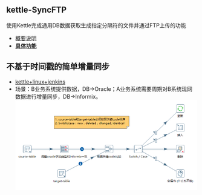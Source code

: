 ## kettle-SyncFTP
使用Kettle完成通用DB数据获取生成指定分隔符的文件并通过FTP上传的功能

* [概要说明](./Sample-FTP/readme.md)
* [**具体功能**](https://www.cnblogs.com/missfox18/p/7642026.html)


## 不基于时间戳的简单增量同步
* [kettle+linux+jenkins](https://github.com/missfoxw/pdi-Kettle/blob/master/%E5%AE%8C%E6%95%B4%E7%9A%84%E5%BC%80%E5%8F%91%E5%AE%9E%E4%BE%8B/README.md#82-%E4%B8%80%E6%AC%A1%E5%9F%BA%E4%BA%8E%E8%B5%84%E6%BA%90%E5%BA%93%E5%92%8Cjenkin%E8%B0%83%E5%BA%A6%E7%9A%84linux%E5%BC%80%E5%8F%91%E6%A1%88%E4%BE%8B)
* 场景：B业务系统提供数据，DB->Oracle；A业务系统需要周期对B系统现网数据进行增量同步，DB->Informix。
![](./Sync-incremental/sync-incremental.png)
